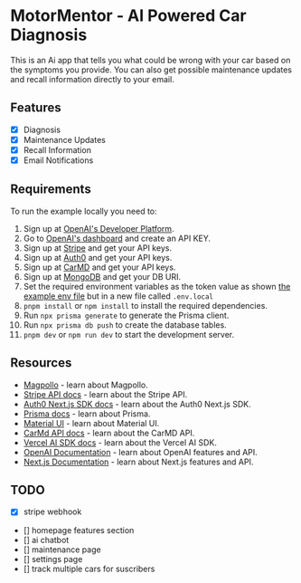 # MotorMentor - AI Powered Car Diagnosis

This is an Ai app that tells you what could be wrong with your car based on the symptoms you provide. You can also get possible maintenance updates and recall information directly to your email.

## Features

- [x] Diagnosis
- [x] Maintenance Updates
- [x] Recall Information
- [x] Email Notifications

## Requirements

To run the example locally you need to:

1. Sign up at [OpenAI's Developer Platform](https://platform.openai.com/signup).
2. Go to [OpenAI's dashboard](https://platform.openai.com/account/api-keys) and create an API KEY.
3. Sign up at [Stripe](https://stripe.com) and get your API keys.
4. Sign up at [Auth0](https://auth0.com) and get your API keys.
5. Sign up at [CarMD](https://www.carmd.com/) and get your API keys.
6. Sign up at [MongoDB](https://www.mongodb.com/) and get your DB URI.
7. Set the required environment variables as the token value as shown [the example env file](./.env.local.example) but in a new file called `.env.local`
8. `pnpm install` or `npm install` to install the required dependencies.
9. Run `npx prisma generate` to generate the Prisma client.
10. Run `npx prisma db push` to create the database tables.
11. `pnpm dev` or `npm run dev` to start the development server.

## Resources

- [Magpollo](https://magpollo.com/) - learn about Magpollo.
- [Stripe API docs](https://stripe.com/docs/api) - learn about the Stripe API.
- [Auth0 Next.js SDK docs](https://auth0.com/docs/quickstart/webapp/nextjs) - learn about the Auth0 Next.js SDK.
- [Prisma docs](https://www.prisma.io/docs/) - learn about Prisma.
- [Material UI](https://material-ui.com/) - learn about Material UI.
- [CarMd API docs](https://api.carmd.com/member/docs) - learn about the CarMD API.
- [Vercel AI SDK docs](https://sdk.vercel.ai/docs) - learn about the Vercel AI SDK.
- [OpenAI Documentation](https://platform.openai.com/docs) - learn about OpenAI features and API.
- [Next.js Documentation](https://nextjs.org/docs) - learn about Next.js features and API.

## TODO

- [x] stripe webhook
- [] homepage features section
- [] ai chatbot
- [] maintenance page
- [] settings page
- [] track multiple cars for suscribers
